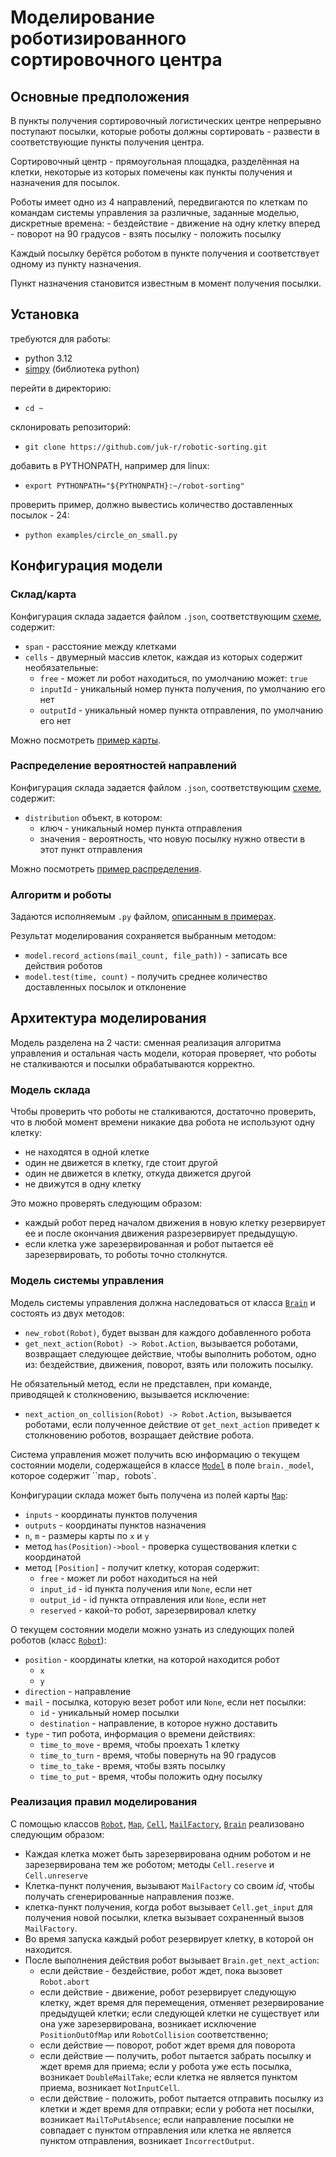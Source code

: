 # Моделирование роботизированного сортировочного центра

## Основные предположения

В пункты получения сортировочный логистических центре непрерывно поступают посылки, которые роботы должны сортировать - развести в соответствующие пункты получения центра.

Сортировочный центр - прямоугольная площадка, разделённая на клетки, некоторые из которых помечены как пункты получения и назначения для посылок.

Роботы имеет одно из 4 направлений, передвигаются по клеткам по командам системы управления за различные, заданные моделью, дискретные времена:
    - бездействие
    - движение на одну клетку вперед
    - поворот на 90 градусов
    - взять посылку
    - положить посылку

Каждый посылку берётся роботом в пункте получения и соответствует одному из пункту назначения.

Пункт назначения становится известным в момент получения посылки.

## Установка
требуются для работы:
- python 3.12
- [simpy](https://github.com/esemble/simpy) (библиотека python)

перейти в директорию:
- `cd ~`

склонировать репозиторий:
- `git clone https://github.com/juk-r/robotic-sorting.git`

добавить в PYTHONPATH, например для linux:
- `export PYTHONPATH="${PYTHONPATH}:~/robot-sorting"`

проверить пример, должно вывестись количество доставленных посылок - 24:
- `python examples/circle_on_small.py`

## Конфигурация модели
### Склад/карта
Конфигурация склада задается файлом `.json`, соответствующим [схеме](/data/schemas/map-v1-schema.json), содержит:
- `span` - расстояние между клетками
- `cells` - двумерный массив клеток, каждая из которых содержит необязательные:
    - `free` - может ли робот находиться, по умолчанию может: `true`
    - `inputId` - уникальный номер пункта получения, по умолчанию его нет
    - `outputId` - уникальный номер пункта отправления, по умолчанию его нет

Можно посмотреть [пример карты](/data/small_map.json).

### Распределение вероятностей направлений
Конфигурация склада задается файлом `.json`, соответствующим [схеме](/data/schemas/destination-distribution-schema.json), содержит:
- `distribution` объект, в котором:
    - ключ - уникальный номер пункта отправления
    - значения - вероятность, что новую посылку нужно отвести в этот пункт отправления

Можно посмотреть [пример распределения](/data/sample-distribution.json).

### Алгоритм и роботы
Задаются исполняемым `.py` файлом, [описанным в примерах](/docs/ru/guide.md).

Результат моделирования сохраняется выбранным методом:
- `model.record_actions(mail_count, file_path))` - записать все действия роботов
- `model.test(time, count)` - получить среднее количество доставленных посылок и отклонение


## Архитектура моделирования

Модель разделена на 2 части: сменная реализация алгоритма управления и остальная часть модели, которая проверяет, что роботы не сталкиваются и посылки обрабатываются корректно.

### Модель склада

Чтобы проверить что роботы не сталкиваются, достаточно проверить, что в любой момент времени никакие два робота не используют одну клетку:
- не находятся в одной клетке
- один не движется в клетку, где стоит другой
- один не движется в клетку, откуда движется другой
- не движутся в одну клетку

Это можно проверять следующим образом:
- каждый робот перед началом движения в новую клетку резервирует ее и после окончания движения разрезервирует предыдущую.
- если клетка уже зарезервированная и робот пытается её зарезервировать, то роботы точно столкнутся.

### Модель системы управления

Модель системы управления должна наследоваться от класса [`Brain`](/brains/brain.py#L14) и состоять из двух методов:
- `new_robot(Robot)`, будет вызван для каждого добавленного робота
- `get_next_action(Robot) -> Robot.Action`, вызывается роботами, возвращает следующее действие, чтобы выполнить роботом, одно из: бездействие, движения, поворот, взять или положить посылку.

Не обязательный метод, если не представлен, при команде, приводящей к столкновению, вызывается исключение:
- `next_action_on_collision(Robot) -> Robot.Action`, вызывается роботами, если полученное действие от `get_next_action` приведет к столкновению роботов, возращает действие робота.

Система управления может получить всю информацию о текущем состоянии модели, содержащейся в классе [`Model`](/modelling.py) в поле `brain._model`, которое содержит ``map`, `robots`.

Конфигурации склада может быть получена из полей карты [`Map`](/structures.py#L66):
- `inputs` - координаты пунктов получения
- `outputs` - координаты пунктов назначения
- `n`, `m` - размеры карты по `x` и `y`
- метод `has(Position)->bool` - проверка существования клетки с координатой
- метод  `[Position]` - получит клетку, которая содержит:
    - `free` - может ли робот находиться на ней
    - `input_id` - id пункта получения или `None`, если нет
    - `output_id` - id пункта отправления или `None`, если нет
    - `reserved` - какой-то робот, зарезервировал клетку

О текущем состоянии модели можно узнать из следующих полей роботов (класс [`Robot`](/robot.py#L19)):
- `position` - координаты клетки, на которой находится робот
    - `x`
    - `y`
- `direction` - направление
- `mail` - посылка, которую везет робот или `None`, если нет посылки:
    - `id` - уникальный номер посылки
    - `destination` - направление, в которое нужно доставить
- `type` - тип робота, информация о времени действиях:
    - `time_to_move` - время, чтобы проехать 1 клетку
    - `time_to_turn` - время, чтобы повернуть на 90 градусов
    - `time_to_take` - время, чтобы взять посылку
    - `time_to_put` - время, чтобы положить одну посылку

### Реализация правил моделирования

С помощью классов [`Robot`](robot.py#L19), [`Map`](structures.py#L66), [`Cell`](cell.py#L20), [`MailFactory`](mail_factories/mail_factory.py), [`Brain`](brains/brain.py#L14) реализовано следующим образом:
- Каждая клетка может быть зарезервирована одним роботом и не зарезервирована тем же роботом; методы `Cell.reserve` и `Cell.unreserve`
- Клетка-пункт получения, вызывают `MailFactory` со своим *id*, чтобы получать сгенерированные направления позже.
- клетка-пункт получения, когда робот вызывает `Cell.get_input` для получения новой посылки, клетка вызывает сохраненный вызов `MailFactory`.
- Во время запуска каждый робот резервирует клетку, в которой он находится.
- После выполнения действия робот вызывает `Brain.get_next_action`:
    - если действие - бездействие, робот ждет, пока вызовет `Robot.abort`
    - если действие - движение, робот резервирует следующую клетку, ждет время для перемещения, отменяет резервирование предыдущей клетки; если следующей клетки не существует или она уже зарезервирована, возникает исключение `PositionOutOfMap` или `RobotCollision` соответственно;
    - если действие — поворот, робот ждет время для поворота
    - если действие — получить, робот пытается забрать посылку и ждет время для приема; если у робота уже есть посылка, возникает `DoubleMailTake`; если клетка не является пунктом приема, возникает `NotInputCell`.
    - если действие - положить, робот пытается отправить посылку из клетки и ждет время для отправки; если у робота нет посылки, возникает `MailToPutAbsence`; если направление посылки не совпадает с пунктом отправления или клетка не является пунктом отправления, возникает `IncorrectOutput`.